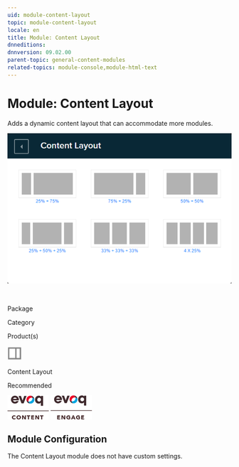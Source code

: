 ```yaml
---
uid: module-content-layout
topic: module-content-layout
locale: en
title: Module: Content Layout
dnneditions: 
dnnversion: 09.02.00
parent-topic: general-content-modules
related-topics: module-console,module-html-text
---
```


# Module: Content Layout

Adds a dynamic content layout that can accommodate more modules.

  

![Content Layout module](/images/scr-module-ContentLayout.png)

  

 

Package

Category

Product(s)

 ![icon](/images/ico-module-contentlayout.png) 

Content Layout

Recommended

 ![Evoq Content](/images/ico-evoq-content.png) ![Evoq Engage](/images/ico-evoq-engage.png) 

## Module Configuration

The Content Layout module does not have custom settings.